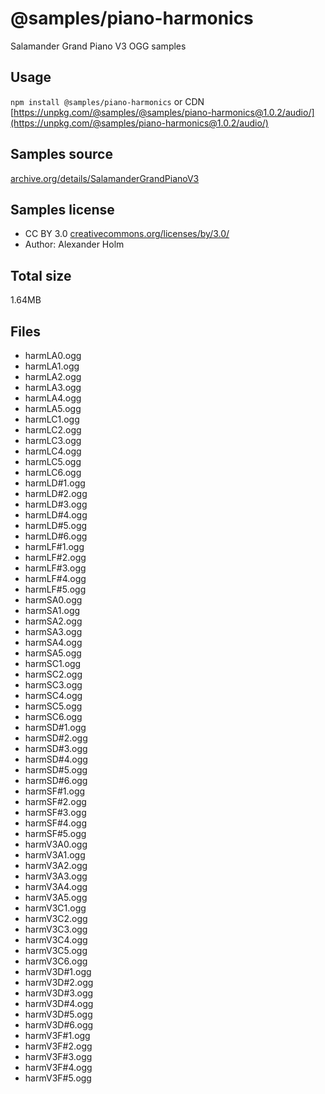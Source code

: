 # @samples/piano-harmonics

Salamander Grand Piano V3 OGG samples

## Usage

`npm install @samples/piano-harmonics` or CDN [https://unpkg.com/@samples/@samples/piano-harmonics@1.0.2/audio/](https://unpkg.com/@samples/piano-harmonics@1.0.2/audio/)

## Samples source

[archive.org/details/SalamanderGrandPianoV3](https://archive.org/details/SalamanderGrandPianoV3)

## Samples license

- CC BY 3.0 [creativecommons.org/licenses/by/3.0/](http://creativecommons.org/licenses/by/3.0/)
- Author: Alexander Holm 

## Total size

1.64MB

## Files

- harmLA0.ogg
- harmLA1.ogg
- harmLA2.ogg
- harmLA3.ogg
- harmLA4.ogg
- harmLA5.ogg
- harmLC1.ogg
- harmLC2.ogg
- harmLC3.ogg
- harmLC4.ogg
- harmLC5.ogg
- harmLC6.ogg
- harmLD#1.ogg
- harmLD#2.ogg
- harmLD#3.ogg
- harmLD#4.ogg
- harmLD#5.ogg
- harmLD#6.ogg
- harmLF#1.ogg
- harmLF#2.ogg
- harmLF#3.ogg
- harmLF#4.ogg
- harmLF#5.ogg
- harmSA0.ogg
- harmSA1.ogg
- harmSA2.ogg
- harmSA3.ogg
- harmSA4.ogg
- harmSA5.ogg
- harmSC1.ogg
- harmSC2.ogg
- harmSC3.ogg
- harmSC4.ogg
- harmSC5.ogg
- harmSC6.ogg
- harmSD#1.ogg
- harmSD#2.ogg
- harmSD#3.ogg
- harmSD#4.ogg
- harmSD#5.ogg
- harmSD#6.ogg
- harmSF#1.ogg
- harmSF#2.ogg
- harmSF#3.ogg
- harmSF#4.ogg
- harmSF#5.ogg
- harmV3A0.ogg
- harmV3A1.ogg
- harmV3A2.ogg
- harmV3A3.ogg
- harmV3A4.ogg
- harmV3A5.ogg
- harmV3C1.ogg
- harmV3C2.ogg
- harmV3C3.ogg
- harmV3C4.ogg
- harmV3C5.ogg
- harmV3C6.ogg
- harmV3D#1.ogg
- harmV3D#2.ogg
- harmV3D#3.ogg
- harmV3D#4.ogg
- harmV3D#5.ogg
- harmV3D#6.ogg
- harmV3F#1.ogg
- harmV3F#2.ogg
- harmV3F#3.ogg
- harmV3F#4.ogg
- harmV3F#5.ogg